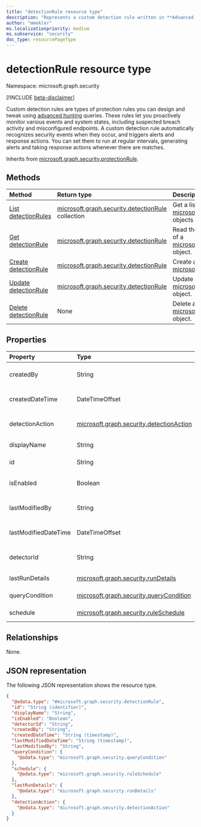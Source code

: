 ```yaml
---
title: "detectionRule resource type"
description: "Represents a custom detection rule written in **Advanced hunting** to automatically recognize security events when they occur, and to trigger alerts and response actions."
author: "mmekler"
ms.localizationpriority: medium
ms.subservice: "security"
doc_type: resourcePageType
---
```


# detectionRule resource type

Namespace: microsoft.graph.security

[!INCLUDE [beta-disclaimer](../../includes/beta-disclaimer.md)]

Custom detection rules are types of protection rules you can design and tweak using [advanced hunting](../api/security-security-runhuntingquery.md) queries.
These rules let you proactively monitor various events and system states, including suspected breach activity and misconfigured endpoints.
A custom detection rule automatically recognizes security events when they occur, and triggers alerts and response actions.
You can set them to run at regular intervals, generating alerts and taking response actions whenever there are matches.

Inherits from [microsoft.graph.security.protectionRule](../resources/security-protectionrule.md).

## Methods
| Method                                                                       | Return type                                                                                 | Description                                                                                                                         |
|:-----------------------------------------------------------------------------|:--------------------------------------------------------------------------------------------|:------------------------------------------------------------------------------------------------------------------------------------|
| [List detectionRules](../api/security-detectionrule-list.md)                 | [microsoft.graph.security.detectionRule](../resources/security-detectionrule.md) collection | Get a list of the [microsoft.graph.security.detectionRule](../resources/security-detectionrule.md) objects and their properties.    |
| [Get detectionRule](../api/security-detectionrule-get.md)                    | [microsoft.graph.security.detectionRule](../resources/security-detectionrule.md)            | Read the properties and relationships of a [microsoft.graph.security.detectionRule](../resources/security-detectionrule.md) object. |
| [Create detectionRule](../api/security-detectionrule-post-detectionRules.md) | [microsoft.graph.security.detectionRule](../resources/security-detectionrule.md)            | Create a [microsoft.graph.security.detectionRule](../resources/security-detectionrule.md).                                          |
| [Update detectionRule](../api/security-detectionrule-update.md)              | [microsoft.graph.security.detectionRule](../resources/security-detectionrule.md)            | Update the properties of a [microsoft.graph.security.detectionRule](../resources/security-detectionrule.md) object.                 |
| [Delete detectionRule](../api/security-detectionrule-delete.md)              | None                                                                                        | Delete a [microsoft.graph.security.detectionRule](../resources/security-detectionrule.md) object.                                   |

## Properties
| Property             | Type                                                                                 | Description                                                                                                                                               |
|:---------------------|:-------------------------------------------------------------------------------------|:----------------------------------------------------------------------------------------------------------------------------------------------------------|
| createdBy            | String                                                                               | Name of the user or application that created the rule. Inherited from [microsoft.graph.security.protectionRule](../resources/security-protectionrule.md). |
| createdDateTime      | DateTimeOffset                                                                       | Timestamp of rule creation. Inherited from [microsoft.graph.security.protectionRule](../resources/security-protectionrule.md).                            |
| detectionAction      | [microsoft.graph.security.detectionAction](../resources/security-detectionaction.md) | Complex type representing the actions taken when a detection is made by this rule.                                                                        |
| displayName          | String                                                                               | Name of the rule. Inherited from [microsoft.graph.security.protectionRule](../resources/security-protectionrule.md).                                      |
| id                   | String                                                                               | Unique identifier to represent the rule. Inherited from [microsoft.graph.entity](../resources/entity.md).                                                 |
| isEnabled            | Boolean                                                                              | Indicates whether rule is turned on for the tenant. Inherited from [microsoft.graph.security.protectionRule](../resources/security-protectionrule.md).    |
| lastModifiedBy       | String                                                                               | Name of user or application who last updated the rule. Inherited from [microsoft.graph.security.protectionRule](../resources/security-protectionrule.md). |
| lastModifiedDateTime | DateTimeOffset                                                                       | Timestamp of when the rule was last updated. Inherited from [microsoft.graph.security.protectionRule](../resources/security-protectionrule.md).           |
| detectorId           | String                                                                               | The ID of the detector that triggered the alert. Also see the 'detectorId' field in [microsoft.graph.security.alert](../resources/security-alert.md).     |
| lastRunDetails       | [microsoft.graph.security.runDetails](../resources/security-rundetails.md)           | Complex type holding details about the last run of this rule.                                                                                             |
| queryCondition       | [microsoft.graph.security.queryCondition](../resources/security-querycondition.md)   | Complex type holding data about the advanced hunting query of this rule.                                                                                  |
| schedule             | [microsoft.graph.security.ruleSchedule](../resources/security-ruleschedule.md)       | Complex type holding data about the triggering schedule of this rule.                                                                                     |

## Relationships
None.

## JSON representation
The following JSON representation shows the resource type.
<!-- {
  "blockType": "resource",
  "keyProperty": "id",
  "@odata.type": "microsoft.graph.security.detectionRule",
  "baseType": "microsoft.graph.security.protectionRule",
  "openType": false
}
-->
``` json
{
  "@odata.type": "#microsoft.graph.security.detectionRule",
  "id": "String (identifier)",
  "displayName": "String",
  "isEnabled": "Boolean",
  "detectorId": "String",
  "createdBy": "String",
  "createdDateTime": "String (timestamp)",
  "lastModifiedDateTime": "String (timestamp)",
  "lastModifiedBy": "String",
  "queryCondition": {
    "@odata.type": "microsoft.graph.security.queryCondition"
  },
  "schedule": {
    "@odata.type": "microsoft.graph.security.ruleSchedule"
  },
  "lastRunDetails": {
    "@odata.type": "microsoft.graph.security.runDetails"
  },
  "detectionAction": {
    "@odata.type": "microsoft.graph.security.detectionAction"
  }
}
```

